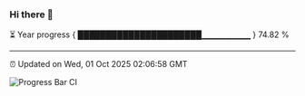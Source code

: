 ### Hi there 👋

⏳ Year progress { ██████████████████████▁▁▁▁▁▁▁▁ } 74.82 %

---

⏰ Updated on Wed, 01 Oct 2025 02:06:58 GMT

![Progress Bar CI](https://github.com/DhruviPatel157/GitHub-Actions-Demo/workflows/Progress%20Bar%20CI/badge.svg)
